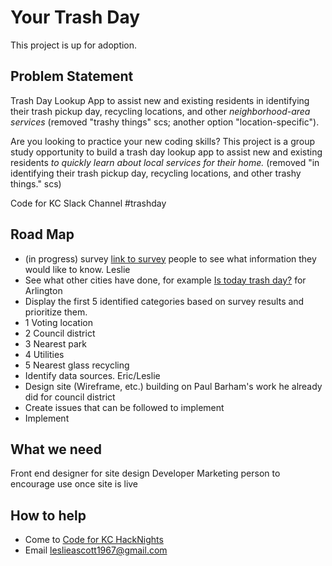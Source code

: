 # Your Trash Day

This project is up for adoption.

## Problem Statement

Trash Day Lookup App to assist new and existing residents in identifying their trash pickup day, recycling locations, and 
other *neighborhood-area services* (removed "trashy things" scs; another option "location-specific").

Are you looking to practice your new coding skills? This project is a
group study opportunity to build a trash day lookup app to assist new
and existing residents *to quickly learn about local services for their home.* (removed "in identifying their trash pickup day, recycling locations, and other trashy things." scs)

Code for KC Slack Channel     #trashday

## Road Map

* (in progress) survey [link to survey](https://docs.google.com/forms/d/e/1FAIpQLScl2ZbuX96WsrpWMX4Q_NpmZPII-HXIM9-5J9V8M4tVMsrRpw/viewform?usp=sf_link.) people to see what information they would like to know.  Leslie
* See what other cities have done, for example [Is today trash day?](http://istodaytrashday.com/) for Arlington
* Display the first 5 identified categories based on survey results and prioritize them.
* 1 Voting location
* 2 Council district
* 3 Nearest park
* 4 Utilities
* 5 Nearest glass recycling
* Identify data sources. Eric/Leslie
* Design site (Wireframe, etc.) building on Paul Barham's work he already did for council district
* Create issues that can be followed to implement 
* Implement

## What we need

Front end designer for site design
Developer
Marketing person to encourage use once site is live



## How to help

* Come to [Code for KC HackNights](http://www.meetup.com/KCBrigade/)
* Email leslieascott1967@gmail.com

